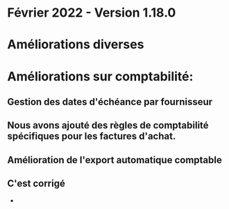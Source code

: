 # Février 2022 - Version 1.18.0

# Améliorations diverses

# Améliorations sur comptabilité:

## Gestion des dates d'échéance par fournisseur

## Nous avons ajouté des règles de comptabilité spécifiques pour les factures d'achat.

## Amélioration de l'export automatique comptable

## C'est corrigé

-
